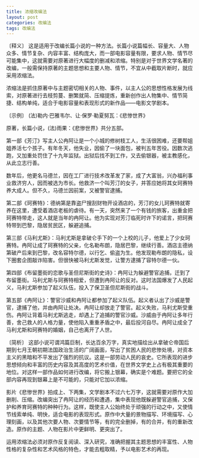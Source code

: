 ```yaml
---
title: 浓缩改编法
layout: post
categories: 改编法
tags: 改编法
---
```


〔释义〕 这是适用于改编长篇小说的一种方法。长篇小说篇幅长、容量大、人物众多、情节复杂、内容丰富、结构庞大，而一部电影容量有限，要求人物、情节尽可能集中，这就需要对原著进行大幅度的删减和浓缩。特别是对于世界文学名著的改编，一般需保持原著的主题思想和主要人物、情节，不宜从中截取片断时，就应采用浓缩法。

浓缩法是抓住原著中与主题密切相关的人物、事件，以主人公的思想性格发展为线索，对原著进行去枝剪蔓、删繁就简、压缩提炼，重新创作出人物集中、情节简捷、结构单纯，适合于电影容量和表现形式的新作品——电影文学剧本。

〔示例〕 (法)勒内·巴雅韦尔、让·保罗·勒夏努瓦：《悲惨世界》

原著，长篇小说，(法)雨果：《悲惨世界》共分五部。

第一部《芳汀》写主人公冉阿让是一个小城的修树枝工人，生活很困难，还要帮姐姐养活七个孩子。有年冬天，他失业，因偷了一块面包，被判五年苦役。因数次逃跑，又加重处罚住了十九年监狱。出狱后找不到工作，又去偷银器，被主教感化，从此立志行善。

数年后，他更名马德兰，因在工厂进行技术改革发了家，成了大富翁，兴办福利事业救济穷人，因而被选为市长。他救济一个叫芳汀的女子，并答应她将其女珂赛特养大成人。但不久，马德兰因前案，又被警官逮捕。

第二部《珂赛特》：德纳第是靠盗尸搜刮财物开设酒店的，芳汀的女儿珂赛特就寄养在这里，遭受着酒店老板的虐待。有一天，突然来了一个有钱的旅客，出重金把珂赛特带走，这人就是当年的冉阿让。他为实现对芳汀临死时许下的诺言，把珂赛特带到巴黎，隐居贫民区，躲避追捕。

第三部《马利尤斯》：马利尤斯是拿破仑手下的一个上校的儿子，他爱上了少女珂赛特。冉阿让成了珂赛特的父亲，化名勒布朗，隐居巴黎，继续行善。酒店主德纳第破产后来到巴黎，改名容特尔德，以行乞、偷盗为生。他发现勒布朗的隐私，设下圈套企图敲诈陷害。但很快被马利尤斯发觉，让警方逮捕了容特尔德一伙。

第四部《布留墨街的恋歌与圣但尼斯街的史诗》：冉阿让为躲避警官追捕，迁到了布留墨街。马利尤斯与珂赛特相爱，但遭到冉阿让的反对。这时法国爆发了人民起义，马利尤斯参加了起义队伍，投入了保卫圣但尼斯街的战斗。

第五部《冉阿让》：警官沙威和冉阿让都参加了起义队伍。起义者认出了沙威是警官，逮捕了他，并由冉阿让处决。冉阿让却放走了警官。起义失败，马利尤斯受重伤。冉阿让背着马利尤斯逃走，却遇上了追捕的警官沙威。沙威由于冉阿让多年行善，舍己救人的人格力量，使他陷入重重矛盾之中，最后投河自尽。冉阿让成全了马利尤斯和珂赛特的婚姻，自己也离开了人世。

〔简析〕 这部小说可谓鸿篇巨制，长达百余万字，真实地描绘出从拿破仑帝国后期到七月王朝初期法国政治生活的广阔画面，写出了贫困人民的悲惨处境，对资本主义的黑暗和不平发出了强烈的抗议。这是一部劳动人民的哀史。它所表现的进步思想倾向和丰富的历史内容及其高度的艺术价值，在世界文学史上占有极其重要的地位。对这样一部作品如何进行改编，将它搬上银幕，确实是个难题。要把它的全部内容再现到银幕上是不可能的，只能对它加以浓缩。

影片《悲惨世界》拍成上、下两集，文学剧本不过六七万字，这就需要对原作大加删削、压缩。改编突出了冉阿让的经历和遭遇，集中表现他既躲避警官追捕，又保护和养育珂赛特的种种行为。这样，既使主人公始终处于顽强的行动之中，又使情节线索单纯、明快，适合电影的表现形式。原作中大量的景物描写、环境描写、心理刻画，以及其他次要人物、次要情节等，有的完全删掉，有的合并，有的重新改造。原作的主题、人物在影片中更鲜明、更突出了。

运用浓缩法必须对原作反复阅读、深入研究，准确把握其主题思想的丰富性、人物性格的复杂性和艺术风格的特色，才能去粗取精，予以电影艺术的再现。 